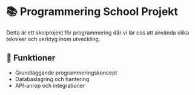 # 📚 Programmering School Projekt

Detta är ett skolprojekt för programmering där vi lär oss att använda olika tekniker och verktyg inom utveckling.  

## 🚀 Funktioner

- Grundläggande programmeringskoncept
- Databaslagring och hantering
- API-anrop och integrationer
